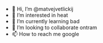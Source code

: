 - 👋 Hi, I’m @matvejvetlickij
- 👀 I’m interested in heat
- 🌱 I’m currently learning bad
- 💞️ I’m looking to collaborate ontram
- 📫 How to reach me google

<!---
matvejvetlickij/matvejvetlickij is a ✨ special ✨ repository because its `README.md` (this file) appears on your GitHub profile.
You can click the Preview link to take a look at your changes.
--->
